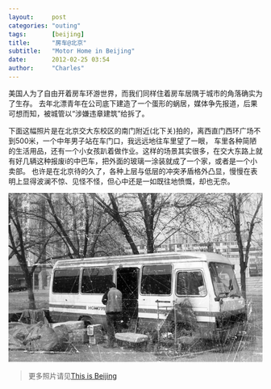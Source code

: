 ```yaml
---
layout:     post
categories: "outing"
tags:       [beijing]
title:      "房车@北京"
subtitle:   "Motor Home in Beijing"
date:       2012-02-25 03:54
author:     "Charles"
---
```


美国人为了自由开着房车环游世界，而我们同样住着房车居隅于城市的角落确实为了生存。
去年北漂青年在公司底下建造了一个蛋形的蜗居，媒体争先报道，后果可想而知，被城管以“涉嫌违章建筑”给拆了。

下面这幅照片是在北京交大东校区的南门附近(北下关)拍的，离西直门西环广场不到500米，一个中年男子站在车门口，我远远地往车里望了一眼，
车里各种简陋的生活用品，还有一个小女孩趴着做作业。这样的场景其实很多，在交大东路上就有好几辆这种报废i的中巴车，把外面的玻璃一涂装就成了一个家，或者是一个小卖部。
也许是在北京待的久了，各种上层与低层的冲突矛盾格外凸显，慢慢在表明上显得波澜不惊、见怪不怪，但心中还是一如既往地愤慨，却也无奈。

![motorhome](/img/motorhome.jpg)

> 更多照片请见[This is Beijing](http://www.douban.com/photos/album/36253377/)